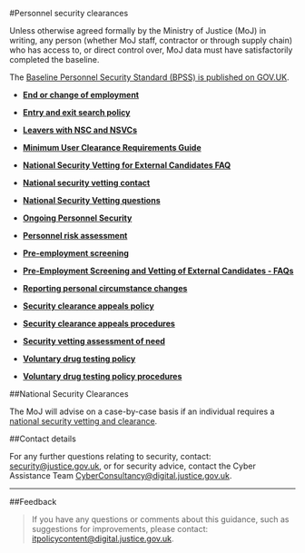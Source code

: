 #Personnel security clearances

Unless otherwise agreed formally by the Ministry of Justice (MoJ) in writing, any person (whether MoJ staff, contractor or through supply chain) who has access to, or direct control over, MoJ data must have satisfactorily completed the baseline.

The [Baseline Personnel Security Standard (BPSS) is published on GOV.UK](https://www.gov.uk/government/publications/government-baseline-personnel-security-standard).

* **[End or change of employment](end-or-change-of-employment.md)**  

* **[Entry and exit search policy](entry-and-exit-search-policy.md)**  

* **[Leavers with NSC and NSVCs](leavers-with-nsc-and-nscvs.md)**  

* **[Minimum User Clearance Requirements Guide](minimum-user-clearance-requirements-guide.md)**  

* **[National Security Vetting for External Candidates FAQ](national-security-vetting-for-external-candidates-faq.md)**  

* **[National security vetting contact](national-security-vetting-contact.md)**  

* **[National Security Vetting questions](national-security-vetting-questions.md)**  

* **[Ongoing Personnel Security](ongoing-personnel-security.md)**  

* **[Personnel risk assessment](personnel-risk-assessment.md)**  

* **[Pre-employment screening](pre-employment-screening.md)**  

* **[Pre-Employment Screening and Vetting of External Candidates - FAQs](pre-employment-screening-and-vetting-of-external-candidates-faqs.md)**  

* **[Reporting personal circumstance changes](reporting-personal-circumstance-changes.md)**  

* **[Security clearance appeals policy](security-clearance-appeals-policy.md)**  

* **[Security clearance appeals procedures](security-clearance-appeals-procedures.md)**  

* **[Security vetting assessment of need](security-vetting-assessment-need.md)**  

* **[Voluntary drug testing policy](voluntary-drug-testing-policy.md)**  

* **[Voluntary drug testing policy procedures](voluntary-drug-testing-policy-procedures.md)**  


##National Security Clearances

The MoJ will advise on a case-by-case basis if an individual requires a [national security vetting and clearance](https://www.gov.uk/guidance/security-vetting-and-clearance#applicant).

##Contact details

For any further questions relating to security, contact: [security@justice.gov.uk](mailto:security@justice.gov.uk), or for security advice, contact the Cyber Assistance Team [CyberConsultancy@digital.justice.gov.uk](mailto:CyberConsultancy@digital.justice.gov.uk).

---

##Feedback

> If you have any questions or comments about this guidance, such as suggestions for improvements, please contact: [itpolicycontent@digital.justice.gov.uk](mailto:itpolicycontent@digital.justice.gov.uk).

